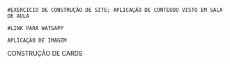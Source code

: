 ````
#EXERCICIO DE CONSTRUÇÃO DE SITE; APLICAÇÃO DE CONTEUDO VISTO EM SALA DE AULA
````
````  
#LINK PARA WATSAPP
````
````
APLICAÇÃO DE IMAGEM 
````
CONSTRUÇÃO DE CARDS 
````
